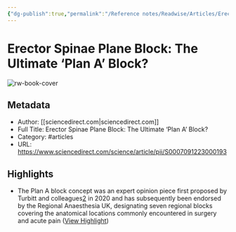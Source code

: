 ```yaml
---
{"dg-publish":true,"permalink":"/Reference notes/Readwise/Articles/Erector Spinae Plane Block The Ultimate ‘Plan A’ Block/"}
---
```


# Erector Spinae Plane Block: The Ultimate ‘Plan A’ Block?

![rw-book-cover](https://ars.els-cdn.com/content/image/1-s2.0-S0007091222X00135-cov150h.gif)

## Metadata
- Author: [[sciencedirect.com\|sciencedirect.com]]
- Full Title: Erector Spinae Plane Block: The Ultimate ‘Plan A’ Block?
- Category: #articles
- URL: https://www.sciencedirect.com/science/article/pii/S0007091223000193

## Highlights
- The Plan A block concept was an expert opinion piece first proposed by Turbitt and colleagues[2](https://www.sciencedirect.com/science/article/pii/S0007091223000193#bib2) in 2020 and has subsequently been endorsed by the Regional Anaesthesia UK, designating seven regional blocks covering the anatomical locations commonly encountered in surgery and acute pain ([View Highlight](https://read.readwise.io/read/01gsf22mnmedeva8a7h0hwqq90))
